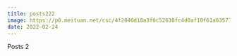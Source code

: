 ```yaml
---
title: posts222
image: https://p0.meituan.net/csc/4f2840d18a3f0c52638fc4d0af10f61a635711.jpg
date: 2022-02-24
---
```


Posts 2

